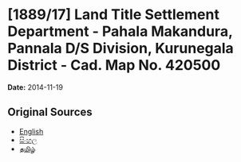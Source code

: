 # [1889/17] Land Title Settlement Department - Pahala Makandura, Pannala D/S Division, Kurunegala District - Cad. Map No. 420500

**Date:** 2014-11-19

## Original Sources

- [English](https://documents.gov.lk/view/extra-gazettes/2014/11/1889-17_E.pdf)
- [සිංහල](https://documents.gov.lk/view/extra-gazettes/2014/11/1889-17_S.pdf)
- [தமிழ்](https://documents.gov.lk/view/extra-gazettes/2014/11/1889-17_T.pdf)
